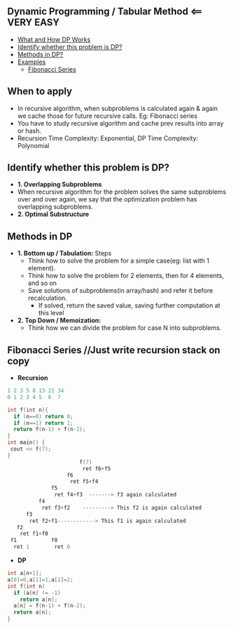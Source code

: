 ## Dynamic Programming / Tabular Method  <== VERY EASY

- [What and How DP Works](#when)
- [Identify whether this problem is DP?](#identify)
- [Methods in DP?](#methods)
- [Examples](#examples)
  - [Fibonacci Series](#fibonacci)

<a name="when"></a>
## When to apply
- In recursive algorithm, when subproblems is calculated again & again we cache those for future recursive calls. Eg: Fibonacci series
- You have to study recursive algorithm and cache prev results into array or hash.
- Recursion Time Complexity: Exponential, DP Time Complexity: Polynomial

<a name="identify"></a>
## Identify whether this problem is DP?
 - **1. Overlapping Subproblems**
  - When recursive algorithm for the problem solves the same subproblems over and over again, we say that the optimization problem has overlapping subproblems.
- **2. Optimal Substructure**

<a name="methods"></a>
## Methods in DP
- __1. Bottom up / Tabulation:__ Steps
  - Think how to solve the problem for a simple case(eg: list with 1 element). 
  - Think how to solve the problem for 2 elements, then for 4 elements, and so on
  - Save solutions of subproblems(in array/hash) and refer it before recalculation.
    - If solved, return the saved value, saving further computation at this level
- __2. Top Down / Memoization:__
  - Think how we can divide the problem for case N into subproblems. 

<a name="fibonacci"></a>
## Fibonacci Series //Just write recursion stack on copy
- **Recursion**
```c
1 2 3 5 8 13 21 34
0 1 2 3 4 5  6  7

int f(int n){
  if (n==0) return 0;
  if (n==1) return 1;
  return f(n-1) + f(n-2);
}
int main() {
 cout << f(7);
}
                       f(7)
                        ret f6+f5
                   f6
                    ret f5+f4
              f5
               ret f4+f3  -------> f3 again calculated
          f4
           ret f3+f2    ---------> This f2 is again calculated
      f3
       ret f2+f1------------> This f1 is again calculated
   f2
    ret f1+f0
 f1           f0
  ret 1        ret 0
```
- **DP**
```c
int a[n+1];
a[0]=0,a[1]=1,a[2]=2;
int f(int n)
  if (a[n] != -1)
    return a[n];
  a[n] = f(n-1) + f(n-2);
  return a[n];
}  
```
